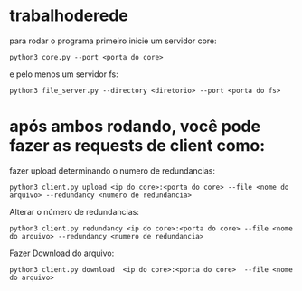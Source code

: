 # trabalhoderede
para rodar o programa primeiro inicie um servidor core:

`python3 core.py --port <porta do core>`

e pelo menos um servidor fs:

`python3 file_server.py --directory <diretorio> --port <porta do fs>`

# após ambos rodando, você pode fazer as requests de client como:

fazer upload determinando o numero de redundancias: 


`python3 client.py upload <ip do core>:<porta do core> --file <nome do arquivo> --redundancy <numero de redundancia>`

Alterar o número de redundancias:

`python3 client.py redundancy <ip do core>:<porta do core> --file <nome do arquivo> --redundancy <numero de redundancia>`

Fazer Download do arquivo:


`python3 client.py download  <ip do core>:<porta do core>  --file <nome do arquivo>`


